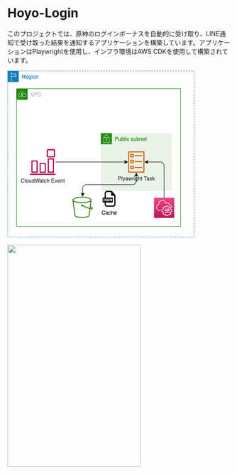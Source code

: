 # Hoyo-Login


このプロジェクトでは、原神のログインボーナスを自動的に受け取り、LINE通知で受け取った結果を通知するアプリケーションを構築しています。アプリケーションはPlaywrightを使用し、インフラ環境はAWS CDKを使用して構築されています。

![image](aws.drawio.png)

<img src="https://user-images.githubusercontent.com/40763821/234156120-5fe8f3ff-8571-4232-9b5f-f212782cbb70.jpeg" width="300" height="500">
